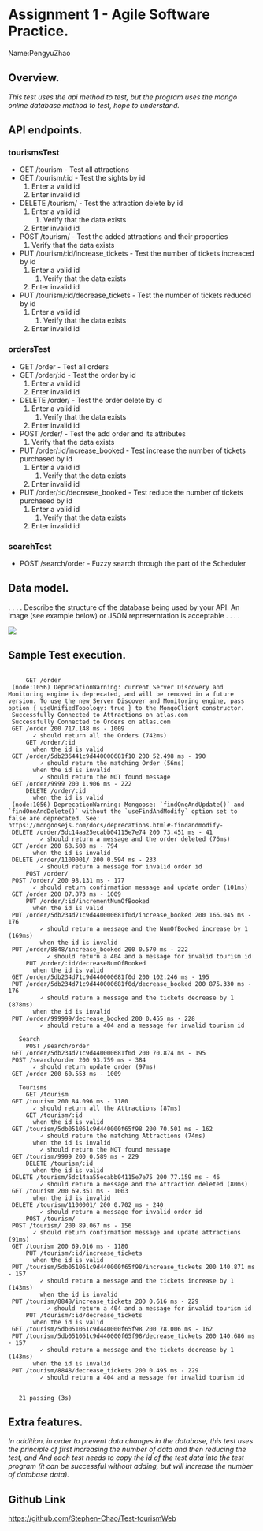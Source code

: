 # Assignment 1 - Agile Software Practice.
Name:PengyuZhao 
## Overview.
*This test uses the api method to test, but the program uses the mongo online database method to test, hope to understand.*
 
## API endpoints.
### tourismsTest

 + GET /tourism - Test all attractions 
 + GET /tourism/:id - Test the sights by id 
    1. Enter a valid id 
    2. Enter invalid id 
 + DELETE /tourism/ - Test the attraction delete by id 
    1. Enter a valid id 
        1. Verify that the data exists 
    2. Enter invalid id 
 + POST /tourism/ - Test the added attractions and their properties 
    1. Verify that the data exists 
 + PUT /tourism/:id/increase_tickets - Test the number of tickets increaced by id
    1. Enter a valid id 
        1. Verify that the data exists 
    2. Enter invalid id 
 + PUT /tourism/:id/decrease_tickets - Test the number of tickets reduced by id 
    1. Enter a valid id 
        1. Verify that the data exists 
    2. Enter invalid id
 ### ordersTest 
 + GET /order - Test all orders
 + GET /order/:id - Test the order by id 
    1. Enter a valid id 
    2. Enter invalid id 
 + DELETE /order/ - Test the order delete by id
    1. Enter a valid id 
        1. Verify that the data exists 
    2. Enter invalid id 
 + POST /order/ - Test the add order and its attributes 
    1. Verify that the data exists 
 + PUT /order/:id/increase_booked - Test increase the number of tickets purchased by id
    1. Enter a valid id 
        1. Verify that the data exists 
    2. Enter invalid id 
 + PUT /order/:id/decrease_booked - Test reduce the number of tickets purchased by id
    1. Enter a valid id 
        1. Verify that the data exists 
    2. Enter invalid id
### searchTest
 + POST /search/order - Fuzzy search through the part of the Scheduler
  
 ## Data model.
 
 . . . . Describe the structure of the database being used by your API. An image (see example below) or JSON represerntation is acceptable . . . . 
 
 ![][datamodel]
 
 
 ## Sample Test execution.
 

 
 ~~~

      GET /order
  (node:1056) DeprecationWarning: current Server Discovery and Monitoring engine is deprecated, and will be removed in a future version. To use the new Server Discover and Monitoring engine, pass option { useUnifiedTopology: true } to the MongoClient constructor.
  Successfully Connected to Attractions on atlas.com
  Successfully Connected to Orders on atlas.com
  GET /order 200 717.148 ms - 1009
        ✓ should return all the Orders (742ms)
      GET /order/:id
        when the id is valid
  GET /order/5db236441c9d440000681f10 200 52.498 ms - 190
          ✓ should return the matching Order (56ms)
        when the id is invalid
          ✓ should return the NOT found message
  GET /order/9999 200 1.906 ms - 222
      DELETE /order/:id
        when the id is valid
  (node:1056) DeprecationWarning: Mongoose: `findOneAndUpdate()` and `findOneAndDelete()` without the `useFindAndModify` option set to false are deprecated. See: https://mongoosejs.com/docs/deprecations.html#-findandmodify-
  DELETE /order/5dc14aa25ecabb04115e7e74 200 73.451 ms - 41
          ✓ should return a message and the order deleted (76ms)
  GET /order 200 68.508 ms - 794
        when the id is invalid
  DELETE /order/1100001/ 200 0.594 ms - 233
          ✓ should return a message for invalid order id
      POST /order/
  POST /order/ 200 98.131 ms - 177
        ✓ should return confirmation message and update order (101ms)
  GET /order 200 87.873 ms - 1009
      PUT /order/:id/incrementNumOfBooked
        when the id is valid
  PUT /order/5db234d71c9d440000681f0d/increase_booked 200 166.045 ms - 176
          ✓ should return a message and the NumOfBooked increase by 1 (169ms)
          when the id is invalid
  PUT /order/8848/increase_booked 200 0.570 ms - 222
            ✓ should return a 404 and a message for invalid tourism id
      PUT /order/:id/decreaseNumOfBooked
        when the id is valid
  GET /order/5db234d71c9d440000681f0d 200 102.246 ms - 195
  PUT /order/5db234d71c9d440000681f0d/decrease_booked 200 875.330 ms - 176
          ✓ should return a message and the tickets decrease by 1 (878ms)
        when the id is invalid
  PUT /order/999999/decrease_booked 200 0.455 ms - 228
          ✓ should return a 404 and a message for invalid tourism id
  
    Search
      POST /search/order
  GET /order/5db234d71c9d440000681f0d 200 70.874 ms - 195
  POST /search/order 200 93.759 ms - 384
        ✓ should return update order (97ms)
  GET /order 200 60.553 ms - 1009
  
    Tourisms
      GET /tourism
  GET /tourism 200 84.096 ms - 1180
        ✓ should return all the Attractions (87ms)
      GET /tourism/:id
        when the id is valid
  GET /tourism/5db051061c9d440000f65f98 200 70.501 ms - 162
          ✓ should return the matching Attractions (74ms)
        when the id is invalid
          ✓ should return the NOT found message
  GET /tourism/9999 200 0.589 ms - 229
      DELETE /tourism/:id
        when the id is valid
  DELETE /tourism/5dc14aa55ecabb04115e7e75 200 77.159 ms - 46
          ✓ should return a message and the Attraction deleted (80ms)
  GET /tourism 200 69.351 ms - 1003
        when the id is invalid
  DELETE /tourism/1100001/ 200 0.702 ms - 240
          ✓ should return a message for invalid order id
      POST /tourism/
  POST /tourism/ 200 89.067 ms - 156
        ✓ should return confirmation message and update attractions (91ms)
  GET /tourism 200 69.016 ms - 1180
      PUT /tourism/:id/increase_tickets
        when the id is valid
  PUT /tourism/5db051061c9d440000f65f98/increase_tickets 200 140.871 ms - 157
          ✓ should return a message and the tickets increase by 1 (143ms)
          when the id is invalid
  PUT /tourism/8848/increase_tickets 200 0.616 ms - 229
            ✓ should return a 404 and a message for invalid tourism id
      PUT /tourism/:id/decrease_tickets
        when the id is valid
  GET /tourism/5db051061c9d440000f65f98 200 78.006 ms - 162
  PUT /tourism/5db051061c9d440000f65f98/decrease_tickets 200 140.686 ms - 157
          ✓ should return a message and the tickets decrease by 1 (143ms)
        when the id is invalid
  PUT /tourism/8848/decrease_tickets 200 0.495 ms - 229
          ✓ should return a 404 and a message for invalid tourism id
  
  
    21 passing (3s)
 ~~~
 

 ## Extra features.
 *In addition, in order to prevent data changes in the database, this test uses the principle of first increasing the number of data and then reducing the test, and
 And each test needs to copy the id of the test data into the test program (it can be successful without adding, but will increase the number of database data).*
 ## Github Link

 https://github.com/Stephen-Chao/Test-tourismWeb

[datamodel]: model.png

